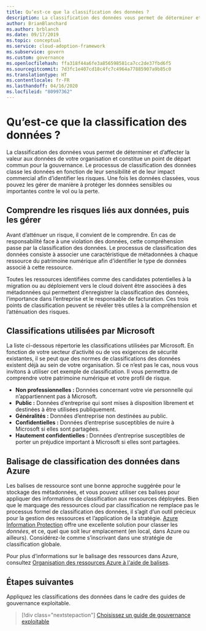 ```yaml
---
title: Qu’est-ce que la classification des données ?
description: La classification des données vous permet de déterminer et d’affecter la valeur aux données de votre organisation et constitue un point de départ commun pour la gouvernance.
author: BrianBlanchard
ms.author: brblanch
ms.date: 09/17/2019
ms.topic: conceptual
ms.service: cloud-adoption-framework
ms.subservice: govern
ms.custom: governance
ms.openlocfilehash: ffa318f44a6fe3a856598581ca7cc2de37fbd6f5
ms.sourcegitcommit: 7d3fc1e407cd18c4fc7c4964a77885907a9b85c0
ms.translationtype: HT
ms.contentlocale: fr-FR
ms.lasthandoff: 04/16/2020
ms.locfileid: "80997362"
---
```

<!-- markdownlint-disable MD026 -->

# <a name="what-is-data-classification"></a>Qu’est-ce que la classification des données ?

La classification des données vous permet de déterminer et d’affecter la valeur aux données de votre organisation et constitue un point de départ commun pour la gouvernance. Le processus de classification des données classe les données en fonction de leur sensibilité et de leur impact commercial afin d’identifier les risques. Une fois les données classées, vous pouvez les gérer de manière à protéger les données sensibles ou importantes contre le vol ou la perte.

## <a name="understand-data-risks-then-manage-them"></a>Comprendre les risques liés aux données, puis les gérer

Avant d’atténuer un risque, il convient de le comprendre. En cas de responsabilité face à une violation des données, cette compréhension passe par la classification des données. Le processus de classification des données consiste à associer une caractéristique de métadonnées à chaque ressource du patrimoine numérique afin d’identifier le type de données associé à cette ressource.

Toutes les ressources identifiées comme des candidates potentielles à la migration ou au déploiement vers le cloud doivent être associées à des métadonnées qui permettent d’enregistrer la classification des données, l’importance dans l’entreprise et le responsable de facturation. Ces trois points de classification peuvent se révéler très utiles à la compréhension et l’atténuation des risques.

## <a name="classifications-microsoft-uses"></a>Classifications utilisées par Microsoft

La liste ci-dessous répertorie les classifications utilisées par Microsoft. En fonction de votre secteur d’activité ou de vos exigences de sécurité existantes, il se peut que des normes de classifications des données existent déjà au sein de votre organisation. Si ce n’est pas le cas, nous vous invitons à utiliser cet exemple de classification. Il vous permettra de comprendre votre patrimoine numérique et votre profil de risque.

- **Non professionnelles :** Données concernant votre vie personnelle qui n’appartiennent pas à Microsoft.
- **Public :** Données d’entreprise qui sont mises à disposition librement et destinées à être utilisées publiquement.
- **Généralités :** Données d’entreprise non destinées au public.
- **Confidentielles :** Données d’entreprise susceptibles de nuire à Microsoft si elles sont partagées.
- **Hautement confidentielles :** Données d’entreprise susceptibles de porter un préjudice important à Microsoft si elles sont partagées.

## <a name="tagging-data-classification-in-azure"></a>Balisage de classification des données dans Azure

Les balises de ressource sont une bonne approche suggérée pour le stockage des métadonnées, et vous pouvez utiliser ces balises pour appliquer des informations de classification aux ressources déployées. Bien que le marquage des ressources cloud par classification ne remplace pas le processus formel de classification des données, il s’agit d’un outil précieux pour la gestion des ressources et l’application de la stratégie. [Azure Information Protection](https://docs.microsoft.com/azure/information-protection/what-is-information-protection) offre une excellente solution pour classer les _données_, et ce, quel que soit leur emplacement (en local, dans Azure ou ailleurs). Considérez-le comme s’inscrivant dans une stratégie de classification globale.

Pour plus d’informations sur le balisage des ressources dans Azure, consultez [Organisation des ressources Azure à l'aide de balises](https://docs.microsoft.com/azure/azure-resource-manager/management/tag-resources).

## <a name="next-steps"></a>Étapes suivantes

Appliquez les classifications des données dans le cadre des guides de gouvernance exploitable.

> [!div class="nextstepaction"]
> [Choisissez un guide de gouvernance exploitable](../guides/index.md)

